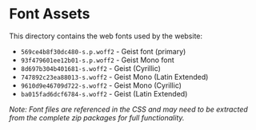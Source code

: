 # Font Assets

This directory contains the web fonts used by the website:

- `569ce4b8f30dc480-s.p.woff2` - Geist font (primary)
- `93f479601ee12b01-s.p.woff2` - Geist Mono font 
- `8d697b304b401681-s.woff2` - Geist (Cyrillic)
- `747892c23ea88013-s.woff2` - Geist Mono (Latin Extended)
- `9610d9e46709d722-s.woff2` - Geist Mono (Cyrillic) 
- `ba015fad6dcf6784-s.woff2` - Geist (Latin Extended)

*Note: Font files are referenced in the CSS and may need to be extracted from the complete zip packages for full functionality.*